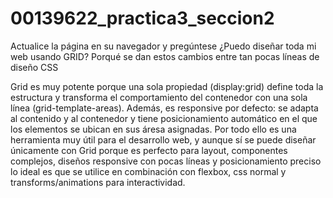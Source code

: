 # 00139622_practica3_seccion2

Actualice la página en su navegador y pregúntese ¿Puedo diseñar toda mi web usando GRID? Porqué se 
dan estos cambios entre tan pocas líneas de diseño CSS

Grid es muy potente porque una sola propiedad (display:grid) define toda la estructura y transforma el comportamiento del contenedor con una sola línea (grid-template-areas). Además, es responsive por defecto: se adapta al contenido y al contenedor y tiene posicionamiento automático en el que los elementos se ubican en sus áresa asignadas. 
Por todo ello es una herramienta muy útil para el desarrollo web, y aunque sí se puede diseñar únicamente con Grid porque es perfecto para layout, componentes complejos, diseños responsive con pocas líneas y posicionamiento preciso lo ideal es que se utilice en combinación con flexbox, css normal y transforms/animations para interactividad. 